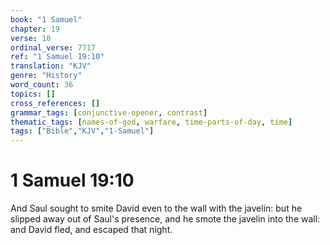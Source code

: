 ```yaml
---
book: "1 Samuel"
chapter: 19
verse: 10
ordinal_verse: 7717
ref: "1 Samuel 19:10"
translation: "KJV"
genre: "History"
word_count: 36
topics: []
cross_references: []
grammar_tags: [conjunctive-opener, contrast]
thematic_tags: [names-of-god, warfare, time-parts-of-day, time]
tags: ["Bible","KJV","1-Samuel"]
---
```


# 1 Samuel 19:10

And Saul sought to smite David even to the wall with the javelin: but he slipped away out of Saul's presence, and he smote the javelin into the wall: and David fled, and escaped that night.
